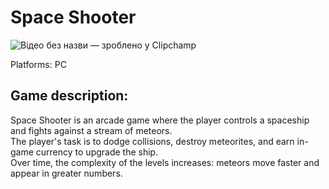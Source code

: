 # Space Shooter

![Відео без назви — зроблено у Clipchamp](https://github.com/user-attachments/assets/50aa4281-369b-4efc-afe1-34176875f0c5)

Platforms: PC  <br> 
## Game description: 
Space Shooter is an arcade game where the player controls a spaceship and fights against a stream of meteors.  <br> 
The player's task is to dodge collisions, destroy meteorites, and earn in-game currency to upgrade the ship.  <br> 
Over time, the complexity of the levels increases: meteors move faster and appear in greater numbers. <br> 


